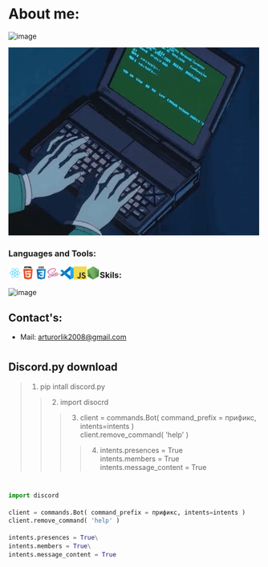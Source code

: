 # About me:
![image](https://img.shields.io/github/followers/Jupiter404E?style=social)

![image](https://raw.githubusercontent.com/lucaszcai/lucaszcai/master/programminggif1.gif)

### Languages and Tools:

<img align="left" alt="React" width="26px" src="https://raw.githubusercontent.com/github/explore/80688e429a7d4ef2fca1e82350fe8e3517d3494d/topics/react/react.png" />
<img align="left" alt="HTML5" width="26px" src="https://raw.githubusercontent.com/github/explore/80688e429a7d4ef2fca1e82350fe8e3517d3494d/topics/html/html.png" />
<img align="left" alt="CSS3" width="26px" src="https://raw.githubusercontent.com/github/explore/80688e429a7d4ef2fca1e82350fe8e3517d3494d/topics/css/css.png" />
<img align="left" alt="Sass" width="26px" src="https://raw.githubusercontent.com/github/explore/80688e429a7d4ef2fca1e82350fe8e3517d3494d/topics/sass/sass.png" />
<img align="left" alt="Visual Studio Code" width="26px" src="https://raw.githubusercontent.com/github/explore/80688e429a7d4ef2fca1e82350fe8e3517d3494d/topics/visual-studio-code/visual-studio-code.png" />
<img align="left" alt="JavaScript" width="26px" src="https://raw.githubusercontent.com/github/explore/80688e429a7d4ef2fca1e82350fe8e3517d3494d/topics/javascript/javascript.png" />
<img align="left" alt="Node.js" width="26px" src="https://raw.githubusercontent.com/github/explore/80688e429a7d4ef2fca1e82350fe8e3517d3494d/topics/nodejs/nodejs.png" />

### Skils:

![image](https://www.codewars.com/users/Artur929488/badges/large) 

## Contact's:
+ Mail: arturorlik2008@gmail.com
#
## Discord.py download

>1. pip intall discord.py
>>2. import disocrd
>>>3. client = commands.Bot( command_prefix = прификс, intents=intents )\
>>>   client.remove_command( 'help' )
>>>>4. intents.presences = True\
intents.members = True\
intents.message_content = True
#
```python
import discord

client = commands.Bot( command_prefix = прификс, intents=intents )
client.remove_command( 'help' )

intents.presences = True\
intents.members = True\
intents.message_content = True
```

<!---
| язык | % | изучен |
|-------|:-------:|--------:|
|python|36%|изучен|
|HTML|67%|изучен|
|CSS|32%|изучен|
--->

<!---
Artur929488/Artur929488 is a ✨ special ✨ repository because its `README.md` (this file) appears on your GitHub profile.
You can click the Preview link to take a look at your changes.
--->
